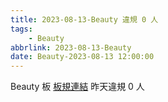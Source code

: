 ```yaml
---
title: 2023-08-13-Beauty 違規 0 人
tags:
    - Beauty
abbrlink: 2023-08-13-Beauty
date: Beauty-2023-08-13 12:00:00
---
```

Beauty 板 [板規連結](https://www.ptt.cc/bbs/Beauty/M.1630069980.A.84B.html)
昨天違規 0 人
